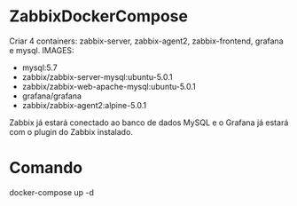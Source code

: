 # ZabbixDockerCompose

Criar 4 containers: zabbix-server, zabbix-agent2, zabbix-frontend, grafana e mysql.
IMAGES:
- mysql:5.7
- zabbix/zabbix-server-mysql:ubuntu-5.0.1
- zabbix/zabbix-web-apache-mysql:ubuntu-5.0.1
- grafana/grafana
- zabbix/zabbix-agent2:alpine-5.0.1

Zabbix já estará conectado ao banco de dados MySQL e o Grafana já estará com o plugin do Zabbix instalado.

# Comando

docker-compose up -d
